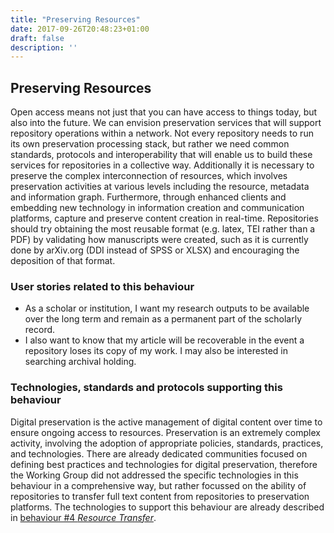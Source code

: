 ```yaml
---
title: "Preserving Resources"
date: 2017-09-26T20:48:23+01:00
draft: false
description: ''
---
```


## Preserving Resources
Open access means not just that you can have access to things today, but also into the future. We can envision preservation services that will support repository operations within a network. Not every repository needs to run its own preservation processing stack, but rather we need common standards, protocols and interoperability that will enable us to build these services for repositories in a collective way. Additionally it is necessary to preserve the complex interconnection of resources, which involves preservation activities at various levels including the resource, metadata and information graph. Furthermore, through enhanced clients and embedding new technology in information creation and communication platforms, capture and preserve content creation in real-time. Repositories should try obtaining the most reusable format (e.g. latex, TEI rather than a PDF) by validating how manuscripts were created, such as it is currently done by arXiv.org (DDI instead of SPSS or XLSX) and encouraging the deposition of that format.  

### User stories related to this behaviour
* As a scholar or institution, I want my research outputs to be available over the long term and remain as a permanent part of the scholarly record.
* I also want to know that my article will be recoverable in the event a repository loses its copy of my work. I may also be interested in searching archival holding.


### Technologies, standards and protocols supporting this behaviour
Digital preservation is the active management of digital content over time to ensure ongoing access to resources. Preservation is an extremely complex activity, involving the adoption of appropriate policies, standards, practices, and technologies. There are already dedicated communities focused on defining best practices and technologies for digital preservation, therefore the Working Group did not addressed the specific technologies in this behaviour in a comprehensive way, but rather focussed on the ability of repositories to transfer full text content from repositories to preservation platforms. The technologies to support this behaviour are already described in [behaviour #4 *Resource Transfer*](/behaviour/resource-transfer/). 

